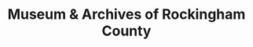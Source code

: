 ---
layout: repo
title: "Museum & Archives of Rockingham County"
id: 4540
permalink: repos/4540/
---